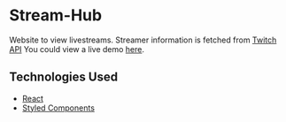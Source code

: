 # Stream-Hub
Website to view livestreams. Streamer information is fetched from [Twitch API](https://dev.twitch.tv/docs/)
You could view a live demo [here](https://www.jameszuckerman.com/Stream-Hub/).

## Technologies Used
* [React](https://reactjs.org/)
* [Styled Components](https://www.styled-components.com/docs/) 

